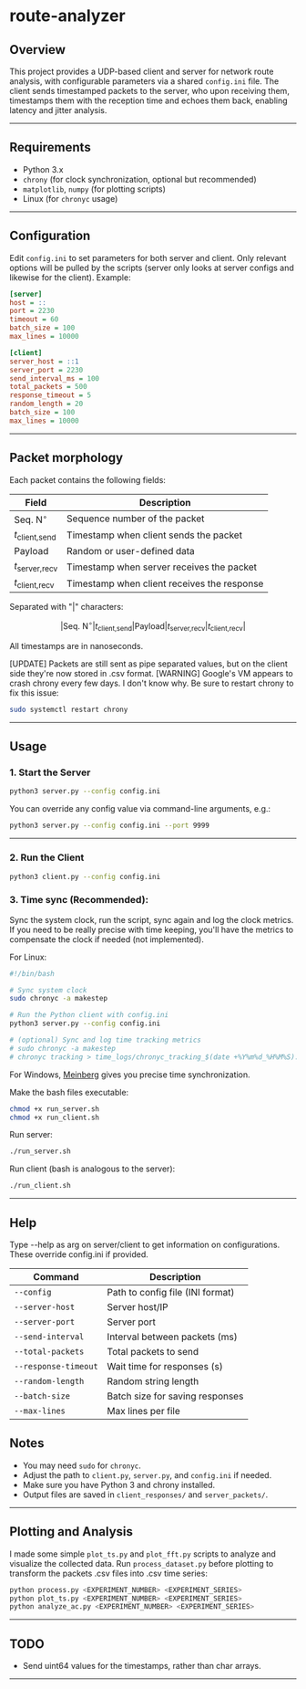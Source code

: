 # route-analyzer

## Overview

This project provides a UDP-based client and server for network route analysis, with configurable parameters via a shared `config.ini` file. The client sends timestamped packets to the server, who upon receiving them, timestamps them with the reception time and echoes them back, enabling latency and jitter analysis.

---

## Requirements

- Python 3.x
- `chrony` (for clock synchronization, optional but recommended)
- `matplotlib`, `numpy` (for plotting scripts)
- Linux (for `chronyc` usage)

---

## Configuration

Edit `config.ini` to set parameters for both server and client. Only relevant options will be pulled by the scripts (server only looks at server configs and likewise for the client). Example:

```ini
[server]
host = ::
port = 2230
timeout = 60
batch_size = 100
max_lines = 10000

[client]
server_host = ::1
server_port = 2230
send_interval_ms = 100
total_packets = 500
response_timeout = 5
random_length = 20
batch_size = 100
max_lines = 10000
```

---

## Packet morphology

Each packet contains the following fields:

| Field                       | Description                                 |
|-----------------------------|---------------------------------------------|
| $\text{Seq. N}^\circ$       | Sequence number of the packet               |
| $t_\text{client,send}$      | Timestamp when client sends the packet      |
| $\text{Payload}$            | Random or user-defined data                 |
| $t_\text{server,recv}$      | Timestamp when server receives the packet   |
| $t_\text{client,recv}$      | Timestamp when client receives the response |

Separated with "|" characters:

$$
\left|
    \text{Seq. N}^\circ| 
    t_\text{client,send}| 
    \text{Payload}| 
    t_\text{server,recv}| 
    t_\text{client,recv}
\right|
$$

All timestamps are in nanoseconds. 

[UPDATE] Packets are still sent as pipe separated values, but on the client side they're now stored in .csv format.
[WARNING] Google's VM appears to crash chrony every few days. I don't know why. Be sure to restart chrony to fix this issue:
```bash
sudo systemctl restart chrony
```

---

## Usage

### 1. Start the Server

```bash
python3 server.py --config config.ini
```

You can override any config value via command-line arguments, e.g.:

```bash
python3 server.py --config config.ini --port 9999
```

---

### 2. Run the Client

```bash
python3 client.py --config config.ini
```

### 3. Time sync (Recommended):

Sync the system clock, run the script, sync again and log the clock metrics. If you need to be really precise with time keeping, you'll have the metrics to compensate the clock if needed (not implemented).

For Linux:

```bash
#!/bin/bash

# Sync system clock
sudo chronyc -a makestep

# Run the Python client with config.ini
python3 server.py --config config.ini

# (optional) Sync and log time tracking metrics
# sudo chronyc -a makestep
# chronyc tracking > time_logs/chronyc_tracking_$(date +%Y%m%d_%H%M%S).log
```

For Windows, [Meinberg](https://www.meinbergglobal.com/english/sw/ntp.htm) gives you precise time synchronization.

Make the bash files executable:

```bash
chmod +x run_server.sh
chmod +x run_client.sh
```

Run server:

```bash
./run_server.sh
```


Run client (bash is analogous to the server):
```bash
./run_client.sh
```

---

## Help

Type --help as arg on server/client to get information on configurations. These override config.ini if provided.

| Command              | Description                                |
|----------------------|--------------------------------------------|
| `--config`           | Path to config file (INI format)           |
| `--server-host`      | Server host/IP                             |
| `--server-port`      | Server port                                |
| `--send-interval`    | Interval between packets (ms)              |
| `--total-packets`    | Total packets to send                      |
| `--response-timeout` | Wait time for responses (s)                |
| `--random-length`    | Random string length                       |
| `--batch-size`       | Batch size for saving responses            |
| `--max-lines`        | Max lines per file                         |

## Notes

- You may need `sudo` for `chronyc`.
- Adjust the path to `client.py`, `server.py`, and `config.ini` if needed.
- Make sure you have Python 3 and chrony installed.
- Output files are saved in `client_responses/` and `server_packets/`.

---

## Plotting and Analysis

I made some simple `plot_ts.py` and `plot_fft.py` scripts to analyze and visualize the collected data. Run `process_dataset.py` before plotting to transform the packets .csv files into .csv time series:

```bash
python process.py <EXPERIMENT_NUMBER> <EXPERIMENT_SERIES>
python plot_ts.py <EXPERIMENT_NUMBER> <EXPERIMENT_SERIES>
python analyze_ac.py <EXPERIMENT_NUMBER> <EXPERIMENT_SERIES>
```

---

## TODO

- Send uint64 values for the timestamps, rather than char arrays.
---